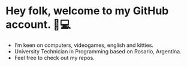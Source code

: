 # Hey folk, welcome to my GitHub account. 👾💻
 - I’m keen on computers, videogames, english and kitties.
 - University Technician in Programming based on Rosario, Argentina.
 - Feel free to check out my repos.
